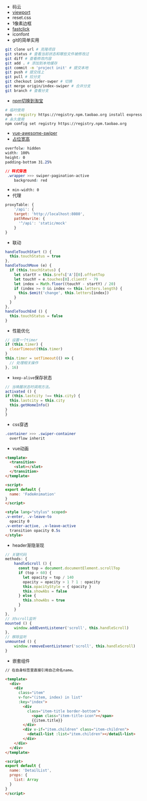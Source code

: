 - 码云
- [viewport](https://www.cnblogs.com/2050/p/3877280.html)
- reset.css
- 1像素边框
- [fastclick](https://www.jianshu.com/p/05b142d84780)
- iconfont
- git的简单实用
``` bash
git clone url # 克隆项目
git status # 查看当前状态和哪些文件被修改过
git diff # 查看修改内容
git add . # 添加到本地缓存
git commit -m 'project init' # 提交本地 
git push # 提交线上
git pull # 拉分支
git checkout inder-swper # 切换
git merge origin/index-swiper # 合并分支
git branch # 查看分支
``` 
- [npm切换到淘宝](https://blog.csdn.net/quuqu/article/details/64121812)
``` bash
# 临时使用
npm --registry https://registry.npm.taobao.org install express
# 永久使用
npm config set registry https://registry.npm.taobao.org
```
- [vue-awesome-swiper](https://github.com/surmon-china/vue-awesome-swiper)
- [占位宽高](https://segmentfault.com/a/1190000004231995)
``` css
overfolw: hidden
width: 100%
height: 0
padding-bottom 31.25%

// 样式穿透
 .wrapper >>> swiper-pagination-active
    background: red
```
- `min-width: 0`
- 代理
``` js
proxyTable: {
    '/api': {
    target: 'http://localhost:8080',
    pathRewrite: {
      '^/api': 'static/mock'
    }
}
```
- 联动
``` js
handleTouchStart () {
  this.touchStatus = true
},
handleTouchMove (e) {
  if (this.touchStatus) {
    let startY = this.$refs['A'][0].offsetTop
    let touchY = e.touches[0].clientY - 79
    let index = Math.floor((touchY - startY) / 20)
    if (index >= 0 && index <= this.letters.length) {
      this.$emit('change', this.letters[index])
    }
  }
},
handleTouchEnd () {
  this.touchStatus = false
}
```
- 性能优化
``` js
// 设置一个timer
if (this.timer) {
  clearTimeout(this.timer)
}
this.timer = setTimeout(() => {
  // 处理相关操作
}, 16)
```
- `keep-alive`保存状态
``` js
// 当唤醒状态时调用方法。
activated () {
if (this.lastcity !== this.city) {
  this.lastcity = this.city
  this.getHomeInfo()
}
}
```
- css穿透
``` css
.container >>> .swiper-container
  overflow inherit
```
- vue动画
``` html
<template>
  <transition>
    <slot></slot>
  </transition>
</template>

<script>
export default {
  name: 'FadeAnimation'
}
</script>

<style lang="stylus" scoped>
.v-enter, .v-leave-to
  opacity 0
.v-enter-active, .v-leave-active
  transition opacity 0.5s
</style>
```
- header渐隐渐现
``` js
// 关键代码
methods: {
    handleScroll () {
      const top = document.documentElement.scrollTop
      if (top > 60) {
        let opacity = top / 140
        opacity = opacity > 1 ? 1 : opacity
        this.opacityStyle = { opacity }
        this.showAbs = false
      } else {
        this.showAbs = true
      }
    }
},
// 对scroll监听
mounted () {
    window.addEventListener('scroll', this.handleScroll)
},
// 移除监听
unmounted () {
    window.removeEventListener('scroll', this.handleScroll)
}
```
- 嵌套组件
``` html
// 在自身标签里直接引用自己命名name。

<template>
  <div>
    <div
      class="item"
      v-for="(item, index) in list"
      :key="index">
        <div
          class="item-title border-bottom">
            <span class="item-title-icon"></span>
            {{item.title}}
        </div>
        <div v-if="item.children" class="item-children">
          <detail-list :list="item.children"></detail-list>
        </div>
    </div>
  </div>
</template>

<script>
export default {
  name: 'DetailList',
  props: {
    list: Array
  }
}
</script>
```